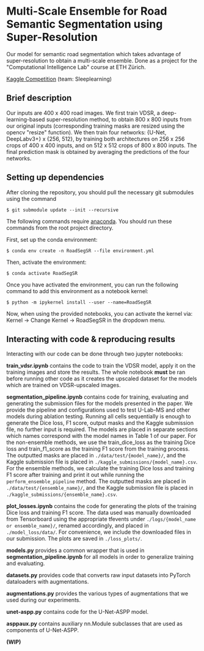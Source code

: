 # Multi-Scale Ensemble for Road Semantic Segmentation using Super-Resolution

Our model for semantic road segmentation which takes advantage of super-resolution to obtain a multi-scale ensemble. Done as a project for the "Computational Intelligence Lab" course at ETH Zürich.

[Kaggle Competition](https://www.kaggle.com/competitions/cil-road-segmentation-2022) (team: Sleeplearning)

## Brief description

Our inputs are 400 x 400 road images. We first train VDSR, a deep-learning-based super-resolution method, to obtain 800 x 800 inputs from our original inputs (corresponding training masks are resized using the opencv "resize" function). We then train four networks: {U-Net, DeepLabv3+} x {256, 512}, by training both architectures on 256 x 256 crops of 400 x 400 inputs, and on 512 x 512 crops of 800 x 800 inputs. The final prediction mask is obtained by averaging the predictions of the four networks.

## Setting up dependencies

After cloning the repository, you should pull the necessary git submodules using the command

```console
$ git submodule update --init --recursive
```

The following commands require [anaconda](https://www.anaconda.com). You should run these commands from the root project directory.

First, set up the conda environment:

```console
$ conda env create -n RoadSegSR --file environment.yml
```

Then, activate the environment:

```console
$ conda activate RoadSegSR
```

Once you have activated the environment, you can run the following command to add this environment as a notebook kernel:

```console
$ python -m ipykernel install --user --name=RoadSegSR
```

Now, when using the provided notebooks, you can activate the kernel via: Kernel -> Change Kernel -> RoadSegSR in the dropdown menu.

## Interacting with code & reproducing results

Interacting with our code can be done through two jupyter notebooks:

**train_vdsr.ipynb** contains the code to train the VDSR model, apply it on the training images and store the results. The whole notebook **must** be ran before running other code as it creates the upscaled dataset for the models which are trained on VDSR-upscaled images.

**segmentation_pipeline.ipynb** contains code for training, evaluating and generating the submission files for the models presented in the paper. We provide the pipeline and configurations used to test U-Lab-MS and other models during ablation testing. Running all cells sequentially is enough to generate the Dice loss, F1 score, output masks and the Kaggle submission file, no further input is required. The models are placed in separate sections which names correspond with the model names in Table 1 of our paper. For the non-ensemble methods, we use the train_dice_loss as the training Dice loss and train_f1_score as the training F1 score from the training process. The outputted masks are placed in `./data/test/{model_name}/`, and the Kaggle submission file is placed in `./kaggle_submissions/{model_name}.csv`. For the ensemble methods, we calculate the training Dice loss and training F1 score after training and print it out while running the `perform_ensemble_pipeline` method. The outputted masks are placed in `./data/test/{ensemble_name}/`, and the Kaggle submission file is placed in `./kaggle_submissions/{ensemble_name}.csv`.

<!-- contains code to train the actual segmentation models. To reproduce our final model, use this code in this notebook to train the four models we use for our final ensemble with the given specifications. You can also retrive our model parameters by loading the model with the appopriately labeled code. The notebook also contains code blocks that predict and store the inference masks of the model, as well as code to visualize the models results (run this to run obtain a comparison between the GT, ensemble and individual model masks like the one found in the report). -->

**plot_losses.ipynb** contains the code for generating the plots of the training Dice loss and training F1 score. The data used was manually downloaded from Tensorboard using the appropriate tfevents under `./logs/{model_name or ensemble_name}/`, renamed accordingly, and placed in `./model_loss/data/`. For convenience, we include the downloaded files in our submission. The plots are saved in `./loss_plots/`.

**models.py** provides a common wrapper that is used in **segmentation_pipeline.ipynb** for all models in order to generalize training and evaluating.

**datasets.py** provides code that converts raw input datasets into PyTorch dataloaders with augmentations.

**augmentations.py** provides the various types of augmentations that we used during our experiments.

**unet-aspp.py** contains code for the U-Net-ASPP model.

**asppaux.py** contains auxiliary nn.Module subclasses that are used as components of U-Net-ASPP.

**(WIP)**
